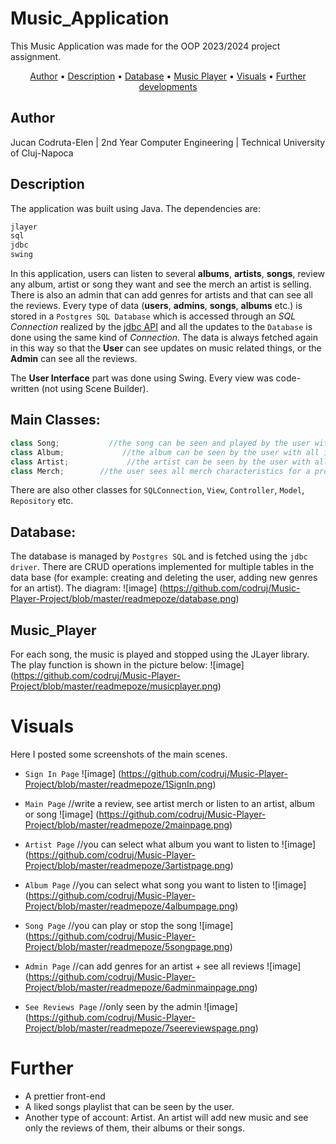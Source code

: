 # Music_Application 

This Music Application was made for the OOP 2023/2024 project assignment.

<p align="center">
  <a href="#Author">Author</a> •
  <a href="#Description">Description</a> •
  <a href="#Database">Database</a> •
  <a href="#Music_Player">Music Player</a> •
  <a href="#Visuals">Visuals</a> •
  <a href="#Further">Further developments</a>
</p>


## Author 
Jucan Codruta-Elen | 2nd Year Computer Engineering | Technical University of Cluj-Napoca

## Description
The application was built using Java. The dependencies are:
```bash
jlayer
sql
jdbc
swing
```
In this application, users can listen to several **albums**, **artists**, **songs**, review any album, artist or song they want and see the merch an artist is selling.
There is also an admin that can add genres for artists and that can see all the reviews.
Every type of data (**users**, **admins**, **songs**, **albums** etc.) is stored in a `Postgres SQL Database` which is accessed through an _SQL Connection_ realized by the [jdbc API](https://en.wikipedia.org/wiki/Java_Database_Connectivity) and all the updates to the `Database` is done using the same kind of _Connection_. The data is always fetched again in this way so that the **User** can see updates on music related things, or the **Admin** can see all the reviews.

The **User Interface** part was done using Swing. Every view was code-written (not using Scene Builder).

**Main Classes:**
-
```java
class Song;           //the song can be seen and played by the user with all its details displayed
class Album;             //the album can be seen by the user with all its songs displayed
class Artist;             //the artist can be seen by the user with all its albums and genres displayed
class Merch;        //the user sees all merch characteristics for a product
```
There are also other classes for `SQLConnection`, `View`, `Controller`, `Model`, `Repository` etc.

## Database:
The database is managed by `Postgres SQL` and is fetched using the `jdbc driver`. There are CRUD operations implemented for multiple tables in the data base (for example: creating and deleting the user, adding new genres for an artist).
The diagram:
![image] (https://github.com/codruj/Music-Player-Project/blob/master/readmepoze/database.png)

## Music_Player
For each song, the music is played and stopped using the JLayer library. The play function is shown in the picture below:
![image] (https://github.com/codruj/Music-Player-Project/blob/master/readmepoze/musicplayer.png)

# Visuals

Here I posted some screenshots of the main scenes.

- `Sign In Page`
![image] (https://github.com/codruj/Music-Player-Project/blob/master/readmepoze/1SignIn.png)

- `Main Page` //write a review, see artist merch or listen to an artist, album or song
![image] (https://github.com/codruj/Music-Player-Project/blob/master/readmepoze/2mainpage.png)

- `Artist Page` //you can select what album you want to listen to
![image] (https://github.com/codruj/Music-Player-Project/blob/master/readmepoze/3artistpage.png)

- `Album Page` //you can select what song you want to listen to
![image] (https://github.com/codruj/Music-Player-Project/blob/master/readmepoze/4albumpage.png)

- `Song Page` //you can play or stop the song
![image] (https://github.com/codruj/Music-Player-Project/blob/master/readmepoze/5songpage.png)

- `Admin Page` //can add genres for an artist + see all reviews
![image] (https://github.com/codruj/Music-Player-Project/blob/master/readmepoze/6adminmainpage.png)

- `See Reviews Page` //only seen by the admin
![image] (https://github.com/codruj/Music-Player-Project/blob/master/readmepoze/7seereviewspage.png)

# Further

- A prettier front-end
- A liked songs playlist that can be seen by the user.
- Another type of account: Artist. An artist will add new music and see only the reviews of them, their albums or their songs.
